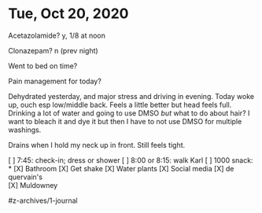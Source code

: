 # Tue, Oct 20, 2020
Acetazolamide? y, 1/8 at noon

Clonazepam? n
(prev night)

Went to bed on time? 

Pain management for today?

Dehydrated yesterday, and major stress and driving in evening. Today woke up, ouch esp low/middle back. Feels a little better but head feels full. Drinking a lot of water and going to use DMSO *but* what to do about hair? I want to bleach it and dye it but then I have to not use DMSO for multiple washings. 

Drains when I hold my neck up in front. Still feels tight. 

[ ] 7:45: check-in; dress or shower
[ ] 8:00 or 8:15: walk Karl
[ ] 1000 snack: *
[X] Bathroom
[X] Get shake
[X] Water plants
[X] Social media
[X] de quervain's	
[X] Muldowney


#z-archives/1-journal